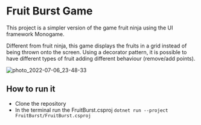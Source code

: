 # Fruit Burst Game
This project is a simpler version of the game fruit ninja using the UI framework Monogame.

Different from fruit ninja, this game displays the fruits in a grid instead of being thrown onto the screen.
Using a decorator pattern, it is possible to have different types of fruit adding different behaviour (remove/add points).

![photo_2022-07-06_23-48-33](https://user-images.githubusercontent.com/107431709/177686582-ef52190d-938a-41ff-9faa-6dc6ef7d4206.jpg)

## How to run it
- Clone the repository
- In the terminal run the FruitBurst.csproj ```dotnet run --project FruitBurst/FruitBurst.csproj```
